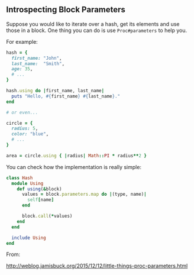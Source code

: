 ## Introspecting Block Parameters

Suppose you would like to iterate over a hash, get its elements and use those
in a block. One thing you can do is use `Proc#parameters` to help you.

For example:

```ruby
hash = {
  first_name: "John",
  last_name:  "Smith",
  age: 35,
  # ...
}

hash.using do |first_name, last_name|
  puts "Hello, #{first_name} #{last_name}."
end

# or even...

circle = {
  radius: 5,
  color: "blue",
  # ...
}

area = circle.using { |radius| Math::PI * radius**2 }
```

You can check how the implementation is really simple:

```ruby
class Hash
  module Using
    def using(&block)
      values = block.parameters.map do |(type, name)|
        self[name]
      end

      block.call(*values)
    end
  end

  include Using
end
```

From:

http://weblog.jamisbuck.org/2015/12/12/little-things-proc-parameters.html
